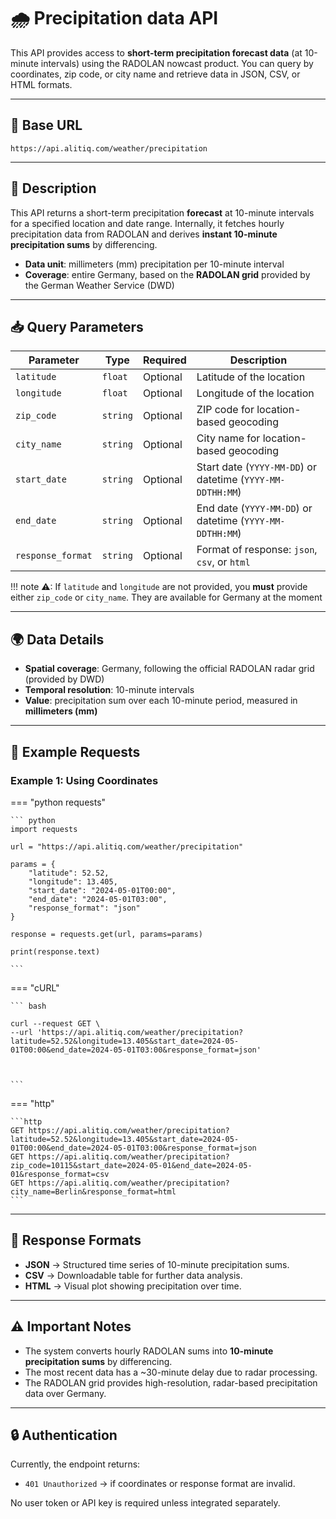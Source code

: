 # 🌧️ Precipitation data API

This API provides access to **short-term precipitation forecast data** (at 10-minute intervals) using the RADOLAN nowcast product. You can query by coordinates, zip code, or city name and retrieve data in JSON, CSV, or HTML formats.

---

## 🔗 Base URL

```
https://api.alitiq.com/weather/precipitation
```

---

## 🧾 Description

This API returns a short-term precipitation **forecast** at 10-minute intervals for a specified location and date range. Internally, it fetches hourly precipitation data from RADOLAN and derives **instant 10-minute precipitation sums** by differencing.

* **Data unit**: millimeters (mm) precipitation per 10-minute interval
* **Coverage**: entire Germany, based on the **RADOLAN grid** provided by the German Weather Service (DWD)

---

## 📥 Query Parameters

| Parameter         | Type     | Required | Description                                                |
| ----------------- | -------- | -------- | ---------------------------------------------------------- |
| `latitude`        | `float`  | Optional | Latitude of the location                                   |
| `longitude`       | `float`  | Optional | Longitude of the location                                  |
| `zip_code`        | `string` | Optional | ZIP code for location-based geocoding                      |
| `city_name`       | `string` | Optional | City name for location-based geocoding                     |
| `start_date`      | `string` | Optional | Start date (`YYYY-MM-DD`) or datetime (`YYYY-MM-DDTHH:MM`) |
| `end_date`        | `string` | Optional | End date (`YYYY-MM-DD`) or datetime (`YYYY-MM-DDTHH:MM`)   |
| `response_format` | `string` | Optional | Format of response: `json`, `csv`, or `html`               |


!!! note
    ⚠:  If `latitude` and `longitude` are not provided, you **must** provide either `zip_code` or `city_name`. They are available for Germany at the moment

---

## 🌍 Data Details

* **Spatial coverage**: Germany, following the official RADOLAN radar grid (provided by DWD)
* **Temporal resolution**: 10-minute intervals
* **Value**: precipitation sum over each 10-minute period, measured in **millimeters (mm)**

---

## 🧪 Example Requests

### Example 1: Using Coordinates

=== "python requests"

    ``` python
    import requests

    url = "https://api.alitiq.com/weather/precipitation"
    
    params = {
        "latitude": 52.52,
        "longitude": 13.405,
        "start_date": "2024-05-01T00:00",
        "end_date": "2024-05-01T03:00",
        "response_format": "json"
    }
    
    response = requests.get(url, params=params)
    
    print(response.text)

    ```

=== "cURL"

    ``` bash

    curl --request GET \
    --url 'https://api.alitiq.com/weather/precipitation?latitude=52.52&longitude=13.405&start_date=2024-05-01T00:00&end_date=2024-05-01T03:00&response_format=json'
    


    ```

=== "http"

    ```http
    GET https://api.alitiq.com/weather/precipitation?latitude=52.52&longitude=13.405&start_date=2024-05-01T00:00&end_date=2024-05-01T03:00&response_format=json
    GET https://api.alitiq.com/weather/precipitation?zip_code=10115&start_date=2024-05-01&end_date=2024-05-01&response_format=csv
    GET https://api.alitiq.com/weather/precipitation?city_name=Berlin&response_format=html
    ```

---

## 🧾 Response Formats

* **JSON** → Structured time series of 10-minute precipitation sums.
* **CSV** → Downloadable table for further data analysis.
* **HTML** → Visual plot showing precipitation over time.

---

## ⚠️ Important Notes

* The system converts hourly RADOLAN sums into **10-minute precipitation sums** by differencing.
* The most recent data has a \~30-minute delay due to radar processing.
* The RADOLAN grid provides high-resolution, radar-based precipitation data over Germany.

---

## 🔒 Authentication

Currently, the endpoint returns:

* `401 Unauthorized` → if coordinates or response format are invalid.

No user token or API key is required unless integrated separately.
